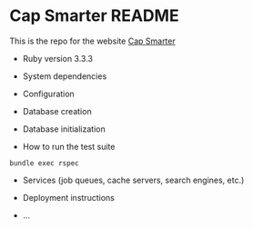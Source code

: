 # Cap Smarter README

This is the repo for the website [Cap Smarter](https://www.capsmarter.com)

* Ruby version 3.3.3

* System dependencies

* Configuration

* Database creation

* Database initialization

* How to run the test suite

`bundle exec rspec`

* Services (job queues, cache servers, search engines, etc.)

* Deployment instructions

* ...
